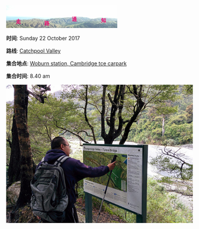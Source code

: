 ![skyline](_images/skyline2.png)


**时间**: Sunday 22 October 2017

**路线**: [Catchpool Valley](http://tracks.org.nz/track/show/925)

**集合地点**: [Woburn station, Cambridge tce carpark](https://www.google.co.nz/maps/place/41%C2%B013'15.4%22S+174%C2%B054'42.5%22E/@-41.2209444,174.9096169,17z/data=!3m1!4b1!4m5!3m4!1s0x0:0x0!8m2!3d-41.2209444!4d174.9118056)

**集合时间**: 8.40 am 



![catchpool](_images/catchpool.jpg)
